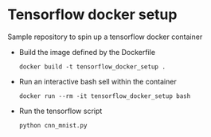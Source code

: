 # Tensorflow docker setup
Sample repository to spin up a tensorflow docker container


* Build the image defined by the Dockerfile

  `docker build -t tensorflow_docker_setup .`

* Run an interactive bash sell within the container

  `docker run --rm -it tensorflow_docker_setup bash`

* Run the tensorflow script

  `python cnn_mnist.py`
